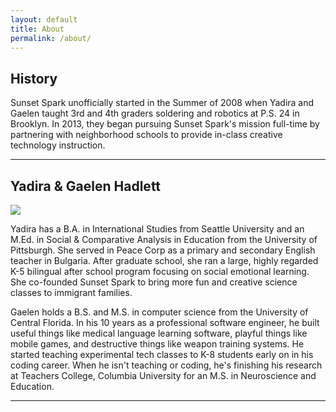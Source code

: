 ```yaml
---
layout: default
title: About
permalink: /about/
---
```


<section>
    <h2 class="section-heading">History</h2>
    <p>Sunset Spark unofficially started in the Summer of 2008 when Yadira and Gaelen taught 3rd and 4th graders soldering and robotics at P.S. 24 in Brooklyn. In 2013, they began pursuing Sunset Spark's mission full-time by partnering with neighborhood schools to provide in-class creative technology instruction.</p>
</section>

<hr class="heart">

<section>
  <h2 class="section-heading">Yadira &amp; Gaelen Hadlett</h2>
  <div class="grid">
    <div class="unit half align-right center-on-mobiles">
      <img src="{{ "/img/about.gif" | prepend: site.github.url }}" />
    </div>
    <div class="unit half">
      <p>
      <span class="lead">Yadira</span> has a B.A. in International Studies from Seattle University and an M.Ed. in Social & Comparative Analysis in Education from the University of Pittsburgh.  She served in Peace Corp as a primary and secondary English teacher in Bulgaria.  After graduate school, she ran a large, highly regarded K-5 bilingual after school program focusing on social emotional learning.  She co-founded Sunset Spark to bring more fun and creative science classes to immigrant families.
      </p><p>
      <span class="lead">Gaelen</span> holds a B.S. and M.S. in computer science from the University of Central Florida.  In his 10 years as a professional software engineer, he built useful things like medical language learning software, playful things like mobile games, and destructive things like weapon training systems.  He started teaching experimental tech classes to K-8 students early on in his coding career.  When he isn't teaching or coding, he's finishing his research at Teachers College, Columbia University for an M.S. in Neuroscience and Education.
      </p>
    </div>
  </div>
</section>

<hr class="heart">
